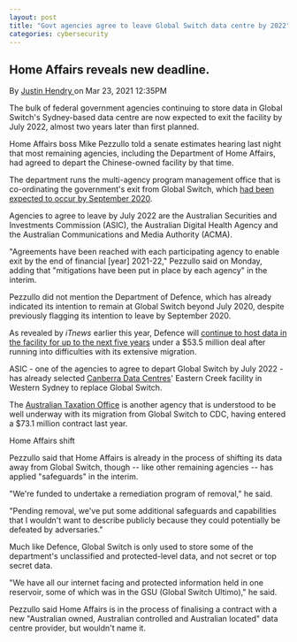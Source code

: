 ```yaml
---
layout: post
title: "Govt agencies agree to leave Global Switch data centre by 2022"
categories: cybersecurity
---
```





Home Affairs reveals new deadline.
----------------------------------

By [Justin Hendry ](https://www.itnews.asia/author/justin-hendry-1167397)on Mar 23, 2021 12:35PM

The bulk of federal government agencies continuing to store data in Global Switch's Sydney-based data centre are now expected to exit the facility by July 2022, almost two years later than first planned.

Home Affairs boss Mike Pezzullo told a senate estimates hearing last night that most remaining agencies, including the Department of Home Affairs, had agreed to depart the Chinese-owned facility by that time.

The department runs the multi-agency program management office that is co-ordinating the government's exit from Global Switch, which [had been expected to occur by September 2020](https://www.afr.com/companies/telecommunications/federal-bodies-struggle-to-exit-chinese-owned-data-centre-20200304-p546p5).

Agencies to agree to leave by July 2022 are the Australian Securities and Investments Commission (ASIC), the Australian Digital Health Agency and the Australian Communications and Media Authority (ACMA).

"Agreements have been reached with each participating agency to enable exit by the end of financial [year] 2021-22," Pezzullo said on Monday, adding that "mitigations have been put in place by each agency" in the interim.

Pezzullo did not mention the Department of Defence, which has already indicated its intention to remain at Global Switch beyond July 2020, despite previously flagging its intention to leave by September 2020.

As revealed by *iTnews* earlier this year, Defence will [continue to host data in the facility for up to the next five years](https://www.itnews.com.au/news/defence-delays-global-switch-data-centre-exit-by-up-to-five-years-560042) under a $53.5 million deal after running into difficulties with its extensive migration.

ASIC - one of the agencies to agree to depart Global Switch by July 2022 - has already selected [Canberra Data Centres](https://www.itnews.com.au/news/asic-swaps-global-switch-for-canberra-data-centres-559763)' Eastern Creek facility in Western Sydney to replace Global Switch.

The [Australian Taxation Office](https://www.itnews.com.au/news/ato-inks-73m-deal-with-canberra-data-centres-546688) is another agency that is understood to be well underway with its migration from Global Switch to CDC, having entered a $73.1 million contract last year.

Home Affairs shift

Pezzullo said that Home Affairs is already in the process of shifting its data away from Global Switch, though -- like other remaining agencies -- has applied "safeguards" in the interim.

"We're funded to undertake a remediation program of removal," he said.

"Pending removal, we've put some additional safeguards and capabilities that I wouldn't want to describe publicly because they could potentially be defeated by adversaries."

Much like Defence, Global Switch is only used to store some of the department's unclassified and protected-level data, and not secret or top secret data.

"We have all our internet facing and protected information held in one reservoir, some of which was in the GSU (Global Switch Ultimo)," he said.

Pezzullo said Home Affairs is in the process of finalising a contract with a new "Australian owned, Australian controlled and Australian located" data centre provider, but wouldn't name it.